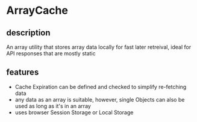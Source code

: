 # ArrayCache

## description
An array utility that stores array data locally for fast later retreival, ideal for API responses that are mostly static

## features
- Cache Expiration can be defined and checked to simplify re-fetching data
- any data as an array is suitable, however, single Objects can also be used as long as it's in an array
- uses browser Session Storage or Local Storage
